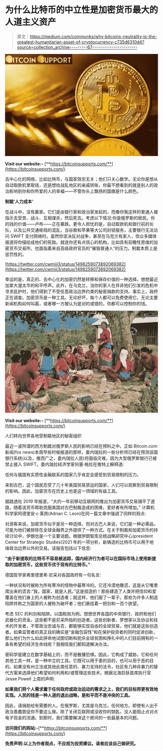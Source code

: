 # 为什么比特币的中立性是加密货币最大的人道主义资产

> 原文：<https://medium.com/coinmonks/why-bitcoins-neutrality-is-the-greatest-humanitarian-asset-of-cryptocurrency-c735d6310d4?source=collection_archive---------67----------------------->

![](img/d752dc476b88ac104607a36a9773c8ad.png)

**Visit our website:-** [**https://bitcoinsupports.com/**](https://bitcoinsupports.com/)

去中心化的网络，比如比特币，与国家效忠无关；他们只关心数学。无论你是想从自动取款机里取钱，还是想给战乱地区的亲戚转账，你最不想看到的就是别人的政治影响到你和你所爱的人的幸福——不管你头上飘扬的国旗是什么颜色。

**制裁‘人力成本’**

在战斗中，没有赢家。它们是由银行家和政治家发起的，而像你我这样的普通人被指示去受苦、战斗、互相谋杀，然后死去。考虑以下情况:你是俄罗斯的居民。你的钱的价值——卢布——正在暴跌。更令人担忧的是，自动取款机和银行前的长队，以及公共交通枢纽的混乱，当谷歌和苹果等大公司封锁服务，主要银行无法访问 SWIFT 支付网络时。虽然你坚决反对战争，甚至在乌克兰有家人，但众多媒体报道将你描绘成他们的死敌。就连你还有点信心的机构，比如具有前瞻性思维的加密货币交易所，也面临着来自高级政府官员的“摧毁普通人”的压力。制裁本质上是惩罚性的。

[https://twitter.com/cwmiii3/status/1498259073892069382](https://twitter.com/cwmiii3/status/1498259073892069382)

幸运的是，真正的、去中心化的加密仍然是转移和保存价值的一种选择。想想最近加拿大渥太华的和平呼声。此外，在乌克兰，当你的家人在并非他们引发的危机中寻求庇护时，他们得到了不受任意政治边界约束的秘密捐款的支持。事实上，政府正在调查。加密货币是一种工具。无论好坏，每个人都可以免费使用它。无论主要新闻机构如何叫嚣，或者哪一方被认为是对的或错的，你都可以控制你的钱。

![](img/43144e556cad0ece155cfc2355afa453.png)

**Visit our website:-** [**https://bitcoinsupports.com/**](https://bitcoinsupports.com/)

人们转向世界各地受制裁地区的秘密组织

最近一波所谓的西方制裁对俄罗斯人民的影响已经在预料之中。正如 Bitcoin.com 新闻(fox news)本周早些时候报道的那样，委内瑞拉的一些分析师已经在预测该国银行系统(以及，推而广之，委内瑞拉人民)将面临灾难，因为大型俄罗斯银行已被禁止接入 SWIFT。委内瑞拉经济学家何塞·格拉在推特上解释道:

任何与俄国有实质性金融联系的国家几乎肯定会感受到贸易限制的压力。

来到古巴，这个国民忍受了几十年美国贸易禁运的国家，人们可以观察到贸易限制的影响。因此，加密货币在历史上也是这一领域的有益工具。

据路透社 2019 年报道，“大约一年前移动互联网的推出为加密货币交易铺平了道路，随着该货币帮助克服美国对古巴制裁造成的困难，爱好者有所增加。”
计算机科学家阿德里安·c·莱昂(Adrian C. Leon)在同一篇文章中强调了同样的观点:

对游客来说，加密货币似乎是另一种选择，但对古巴人来说，它们是一种必需品，可能为他们被排除在全球金融界之外提供了一种方式。在关于制裁和加密货币的持续讨论中，伊朗也是一个主要话题。根据伊朗智库总统战略研究中心(president Center for Strategic Studies)2021 年的一项分析，新铸造的比特币可以用于地缘政治边界以外的交易。该报告包括以下信息:

**“由于新提取的比特币不容易被追踪，国内经济行为者可以在国际市场上使用新提取的加密货币，这些货币优于现有的比特币。”**

德国哲学家弗里德里希·尼采对各国政府有一句名言:

一种状况有时被称为所有寒冷的怪物中最寒冷的。它还冷漠地撒谎，这是从它嘴里爬出来的谎言:“我，国家，就是人民。”这是捏造的！那些建造了人类并把信仰和爱覆盖在他们身上的人被称为创造者；就这样，他们服了一辈子。那些为许多人制造陷阱并称之为国家的人被称为破坏者；他们悬挂着一把剑和一百个欲望。

考虑 SEC 的利剑和陷阱。以国税局为例。想想世界各国的中央银行、政府和他们武器化的资金。这些都不是尼采所指的创造者。这些创新者、梦想家以及协议和技术的开发者，不管政治忠诚与否，都能够实现自由的全球贸易，他们就是这些创造者。如果监管者的真正目的确实是“金融包容性”和在保护投资者的同时促进创新，那么他们为什么如此拼命地试图切断和扼杀全球贫困和挣扎中的人们目前拥有的一条有希望的经济生命线呢？我相信我们都知道解决办法。

密码学是建立在数学基础上的，而不是散播恐惧。因此，它构成了威胁。它和任何其他工具一样，是一种中立的工具。它既可以用于善的目的，也可以用于恶的目的。如果没有州立法或其他此类任意的、暴力支持的法令，社区有几种非暴力的替代方案来选择他们希望如何利用和/或管理这些技术。根据北海巨妖首席执行官 Jesse Powell 上周的声明:

**如果我们将个人需求置于任何政府或政治运动的需求之上，我们的目标将更有效地实现。人民的钱是一种人道的退出战略，是和平而不是冲突的工具。**

因此，请捐助给有需要的人。在俄罗斯，尤其是乌克兰。任何地方。即使有人出于政治愚蠢敦促你不要这么做。除了关闭互联网或没收你的钥匙，没人能阻止点对点电子现金的流通。到那时，我们需要解决这个房间的一些最基本的问题。

**访问我们的网站:-**[**https://bitcoinsupports.com/**](https://bitcoinsupports.com/)

**免责声明:以上为作者观点，不应视为投资建议。读者应该自己做研究。**